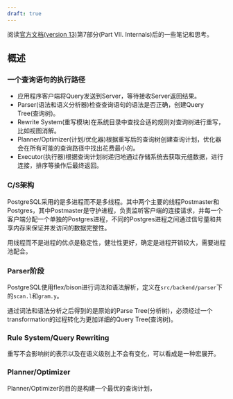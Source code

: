 ```yaml
---
draft: true
---
```


阅读[官方文档(version 13)](https://www.postgresql.org/files/documentation/pdf/13/postgresql-13-A4.pdf)第7部分(Part VII. Internals)后的一些笔记和思考。

## 概述

### 一个查询语句的执行路径

- 应用程序客户端将Query发送到Server，等待接收Server返回结果。
- Parser(语法和语义分析器)检查查询语句的语法是否正确，创建Query Tree(查询树)。
- Rewrite System(重写模块)在系统目录中查找合适的规则对查询树进行重写，比如视图消解。
- Planner/Optimizer(计划/优化器)根据重写后的查询树创建查询计划，优化器会在所有可能的查询路径中找出花费最小的。
- Executor(执行器)根据查询计划树递归地通过存储系统去获取元组数据，进行连接，排序等操作后最终返回。

### C/S架构

PostgreSQL采用的是多进程而不是多线程。其中两个主要的线程Postmaster和Postgres，其中Postmaster是守护进程，负责监听客户端的连接请求，并每一个客户端分配一个单独的Postgres进程，不同的Postgres进程之间通过信号量和共享内存来保证并发访问的数据完整性。

用线程而不是进程的优点是稳定性，健壮性更好，确定是进程开销较大，需要进程池配合。

### Parser阶段

PostgreSQL使用flex/bison进行词法和语法解析，定义在`src/backend/parser`下的`scan.l`和`gram.y`。

通过词法和语法分析之后得到的是原始的Parse Tree(分析树)，必须经过一个transformation的过程转化为更加详细的Query Tree(查询树)。

### Rule System/Query Rewriting

重写不会影响树的表示以及在语义级别上不会有变化，可以看成是一种宏展开。

### Planner/Optimizer

Planner/Optimizer的目的是构建一个最优的查询计划，
